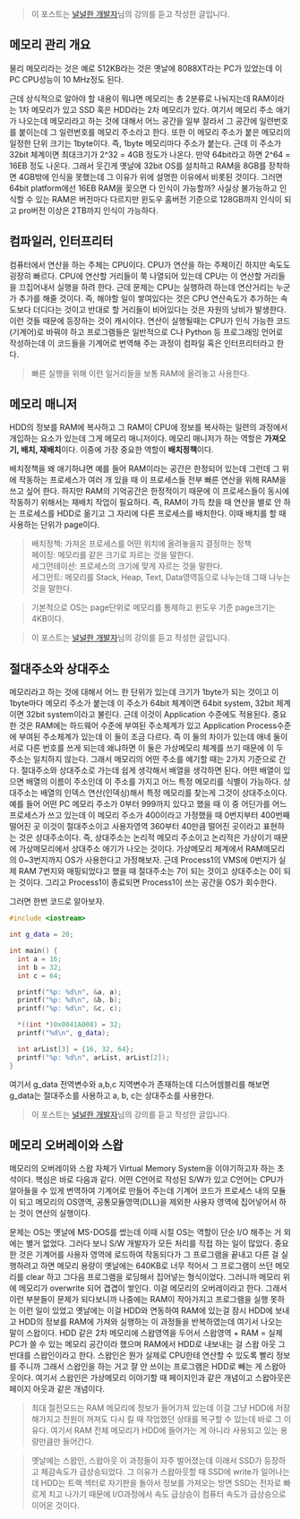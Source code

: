 > 이 포스트는 [널널한 개발자](https://www.inflearn.com/course/%EA%B3%B0%EC%B1%85-%EC%89%BD%EA%B2%8C-%EB%B0%B0%EC%9A%B0%EB%8A%94-%EC%9A%B4%EC%98%81%EC%B2%B4%EC%A0%9C/dashboard)님의 강의를 듣고 작성한 글입니다.

## 메모리 관리 개요

물리 메모리라는 것은 예로 512KB라는 것은 옛날에 8088XT라는 PC가 있었는데 이 PC CPU성능이 10 MHz정도 된다.

근데 상식적으로 알아야 할 내용이 뭐냐면 메모리는 총 2분류로 나눠지는데 RAM이라는 1차 메모리가 있고 SSD 혹은 HDD라는 2차 메모리가 있다. 여기서 메모리 주소 애기가 나오는데 메모리라고 하는 것에 대해서 어느 공간을 일부 잘라서 그 공간에 일련번호를 붙이는데 그 일련번호를 메모리 주소라고 한다. 또한 이 메모리 주소가 붙은 메모리의 일정한 단위 크기는 1byte이다. 즉, 1byte 메모리마다 주소가 붙는다. 근데 이 주소가 32bit 체계이면 최대크기가 2^32 = 4GB 정도가 나온다. 만약 64bit라고 하면 2^64 = 16EB 정도 나온다. 그래서 웃긴게 옛날에 32bit OS를 설치하고 RAM을 8GB를 장착하면 4GB밖에 인식을 못했는데 그 이유가 위에 설명한 이유에서 비롯된 것이다. 그러면 64bit platform에선 16EB RAM을 꽂으면 다 인식이 가능할까? 사실상 불가능하고 인식할 수 있는 RAM은 버전마다 다르지만 윈도우 홈버전 기준으로 128GB까지 인식이 되고 pro버전 이상은 2TB까지 인식이 가능하다.

## 컴파일러, 인터프리터

컴퓨터에서 연산을 하는 주체는 CPU이다. CPU가 연산을 하는 주체이긴 하지만 속도도 굉장히 빠르다. CPU에 연산할 거리들이 쭉 나열되어 있는데 CPU는 이 연산할 거리들을 끄집어내서 실행을 하려 한다. 근데 문제는 CPU는 실행하려 하는데 연산거리는 누군가 추가를 해줄 것이다. 즉, 해야할 일이 쌓여있다는 것은 CPU 연산속도가 추가하는 속도보다 더디다는 것이고 반대로 할 거리들이 비어있다는 것은 자원의 낭비가 발생한다. 이런 것들 때문에 등장하는 것이 캐시이다. 연산이 실행될때는 CPU가 인식 가능한 코드(기계어)로 바꿔야 하고 프로그램들은 일반적으로 C나 Python 등 프로그래밍 언어로 작성하는데 이 코드들을 기계어로 번역해 주는 과정이 컴파일 혹은 인터프리터라고 한다.

> 빠른 실행을 위해 이런 일거리들을 보통 RAM에 올려놓고 사용한다.

## 메모리 매니저

HDD의 정보를 RAM에 복사하고 그 RAM이 CPU에 정보를 복사하는 일련의 과정에서 개입하는 요소가 있는데 그게 메모리 매니저이다. 메모리 매니저가 하는 역할은 **가져오기, 배치, 재배치**이다. 이중에 가장 중요한 역할이 **배치정책**이다.

배치정책을 왜 애기하냐면 예를 들어 RAM이라는 공간은 한정되어 있는데 그런데 그 위에 작동하는 프로세스가 여러 개 있을 때 이 프로세스들 전부 빠른 연산을 위해 RAM을 쓰고 싶어 한다. 하지만 RAM의 기억공간은 한정적이기 때문에 이 프로세스들이 동시에 작동하기 위해서는 재배치 작업이 필요하다. 즉, RAM이 가득 찼을 때 연산을 별로 안 하는 프로세스를 HDD로 옮기고 그 자리에 다른 프로세스를 배치한다. 이때 배치를 할 때 사용하는 단위가 page이다.

> 배치정책: 가져온 프로세스를 어떤 위치에 올려놓을지 결정하는 정책  
> 페이징: 메모리를 같은 크기로 자르는 것을 말한다.  
> 세그먼테이션: 프로세스의 크기에 맞게 자르는 것을 말한다.  
> 세그먼트: 메모리를 Stack, Heap, Text, Data영역등으로 나누는데 그때 나누는 것을 말한다.

> 기본적으로 OS는 page단위로 메모리를 통제하고 윈도우 기준 page크기는 4KB이다.

> 이 포스트는 [널널한 개발자](https://www.inflearn.com/course/%EA%B3%B0%EC%B1%85-%EC%89%BD%EA%B2%8C-%EB%B0%B0%EC%9A%B0%EB%8A%94-%EC%9A%B4%EC%98%81%EC%B2%B4%EC%A0%9C/dashboard)님의 강의를 듣고 작성한 글입니다.

## 절대주소와 상대주소

메모리라고 하는 것에 대해서 어느 한 단위가 있는데 크기가 1byte가 되는 것이고 이 1byte마다 메모리 주소가 붙는데 이 주소가 64bit 체계이면 64bit system, 32bit 체계이면 32bit system이라고 불린다. 근데 이것이 Application 수준에도 적용된다. 중요한 것은 RAM에는 하드웨어 수준에 부여된 주소체계가 있고 Application Process수준에 부여된 주소체계가 있는데 이 둘이 조금 다르다. 즉 이 둘의 차이가 있는데 애네 둘이 서로 다른 번호를 쓰게 되는데 왜냐하면 이 둘은 가상메모리 체계를 쓰기 때문에 이 두 주소는 일치하지 않는다. 그래서 메모리의 어떤 주소를 얘기할 때는 2가지 기준으로 간다. 절대주소와 상대주소로 가는데 쉽게 생각해서 배열을 생각하면 된다. 어떤 배열이 있으면 배열의 이름이 주소인데 이 주소를 가지고 어느 특정 메모리를 식별이 가능하다. 상대주소는 배열의 인덱스 연산(인덱싱)해서 특정 메모리를 찾는게 그것이 상대주소이다. 예를 들어 어떤 PC 메모리 주소가 0부터 999까지 있다고 했을 때 이 중 어딘가를 어느 프로세스가 쓰고 있는데 이 메모리 주소가 400이라고 가정했을 때 0번지부터 400번째 떨어진 곳 이것이 절대주소이고 사용자영역 360부터 40만큼 떨어진 곳이라고 표현하는 것은 상대주소이다. 즉, 상대주소는 논리적 메모리 주소이고 논리적은 가상이기 때문에 가상메모리에서 상대주소 애기가 나오는 것이다. 가상메모리 체계에서 RAM메모리의 0~3번지까지 OS가 사용한다고 가정해보자. 근데 Process1의 VMS에 0번지가 실제 RAM 7번지와 매핑되었다고 했을 때 절대주소는 7이 되는 것이고 상대주소는 0이 되는 것이다. 그리고 Process1이 종료되면 Process1이 쓰는 공간을 OS가 회수한다.

그러면 한번 코드로 알아보자.

```c++
#include <iostream>

int g_data = 20;

int main() {
  int a = 16;
  int b = 32;
  int c = 64;

  printf("%p: %d\n", &a, a);
  printf("%p: %d\n", &b, b);
  printf("%p: %d\n", &c, c);

  *((int *)0x0041A008) = 32;
  printf("%d\n", g_data);

  int arList[3] = {16, 32, 64};
  printf("%p: %d\n", arList, arList[2]);
}
```

여기서 g_data 전역변수와 a,b,c 지역변수가 존재하는데 디스어셈블리를 해보면 g_data는 절대주소를 사용하고 a, b, c는 상대주소를 사용한다.

> 이 포스트는 [널널한 개발자](https://www.inflearn.com/course/%EA%B3%B0%EC%B1%85-%EC%89%BD%EA%B2%8C-%EB%B0%B0%EC%9A%B0%EB%8A%94-%EC%9A%B4%EC%98%81%EC%B2%B4%EC%A0%9C/dashboard)님의 강의를 듣고 작성한 글입니다.

## 메모리 오버레이와 스왑

메모리의 오버레이와 스왑 자체가 Virtual Memory System을 이야기하고자 하는 초석이다. 핵심은 바로 다음과 같다. 어떤 C언어로 작성된 S/W가 있고 C언어는 CPU가 알아들을 수 있게 번역하여 기계어로 만들어 주는데 기계어 코드가 프로세스 내의 모듈이 되고 메모리의 OS영역, 공통모듈영역(DLL)을 제외한 사용자 영역에 집어넣어서 하는 것이 연산의 실행이다.

문제는 OS는 옛날에 MS-DOS를 썼는데 이때 시절 OS는 역할이 단순 I/O 해주는 거 외에는 별거 없었다. 그러다 보니 S/W 개발자가 모든 처리를 직접 하는 일이 많았다. 중요한 것은 기계어를 사용자 영역에 로드하여 작동되다가 그 프로그램을 끝내고 다른 걸 실행하려고 하면 메모리 용량이 옛날에는 640KB로 너무 적어서 그 프로그램이 쓰던 메모리를 clear 하고 그다음 프로그램을 로딩해서 집어넣는 형식이었다. 그러니까 메모리 위에 메모리가 overwrite 되어 겹겹이 쌓인다. 이걸 메모리의 오버레이라고 한다. 그래서 이런 부분들이 문제가 되다보니까 나중에는 RAM이 작아가지고 프로그램을 실행 못하는 이런 일이 있었고 옛날에는 이걸 HDD와 연동하여 RAM에 있는걸 잠시 HDD에 보내고 HDD의 정보를 RAM에 가져와 실행하는 이 과정들을 반복하였는데 여기서 나오는 말이 스왑이다. HDD 같은 2차 메모리에 스왑영역을 두어서 스왑영역 + RAM = 실제 PC가 쓸 수 있는 메모리 공간이라 했으며 RAM에서 HDD로 내보내는 걸 스왑 아웃 그 반대를 스왑인이라고 한다. 스왑인은 뭔가 실제로 CPU한테 연산할 수 있도록 빨리 정보를 주니까 그래서 스왑인을 하는 거고 잘 안 쓰이는 프로그램은 HDD로 빼는 게 스왑아웃이다. 여기서 스왑인은 가상메모리 이야기할 때 페이지인과 같은 개념이고 스왑아웃은 페이지 아웃과 같은 개념이다.

> 최대 절전모드는 RAM 메모리에 정보가 들어가져 있는데 이걸 그냥 HDD에 저장해가지고 전원이 꺼져도 다시 킬 때 작업했던 상태를 복구할 수 있는데 바로 그 이유다. 여기서 RAM 전체 메모리가 HDD에 들어가는 게 아니라 사용되고 있는 용량만큼만 들어간다.

> 옛날에는 스왑인, 스왑아웃 이 과정들이 자주 벌어졌는데 이래서 SSD가 등장하고 체감속도가 급상승되었다. 그 이유가 스왑아웃할 때 SSD에 write가 일어나는데 HDD는 트랙 섹터로 자기판을 돌아서 정보를 가져오는 방면 SSD는 전자로 빠르게 치고 나가기 때문에 I/O과정에서 속도 급상승이 컴퓨터 속도가 급상승으로 이어온 것이다.
